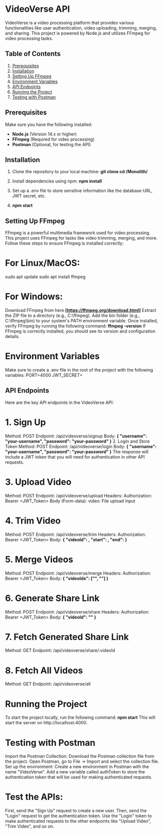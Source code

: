 # VideoVerse API

VideoVerse is a video processing platform that provides various functionalities like user authentication, video uploading, trimming, merging, and sharing. This project is powered by Node.js and utilizes FFmpeg for video processing tasks.

## Table of Contents

1. [Prerequisites](#prerequisites)
2. [Installation](#installation)
3. [Setting Up FFmpeg](#setting-up-ffmpeg)
4. [Environment Variables](#environment-variables)
5. [API Endpoints](#api-endpoints)
6. [Running the Project](#running-the-project)
7. [Testing with Postman](#testing-with-postman)

## Prerequisites

Make sure you have the following installed:

- **Node.js** (Version 14.x or higher)
- **FFmpeg** (Required for video processing)
- **Postman** (Optional, for testing the API)

## Installation

1. Clone the repository to your local machine:
   **git clone <repository-url>**
   **cd <project-directory>/Monolith/**
2. Install dependencies using npm:
      **npm install**
3. Set up a .env file to store sensitive information like the database URL, JWT secret, etc.

4. **npm start**

## Setting Up FFmpeg
FFmpeg is a powerful multimedia framework used for video processing. This project uses FFmpeg for tasks like video trimming, merging, and more. Follow these steps to ensure FFmpeg is installed correctly:

# For Linux/MacOS:
   sudo apt update
   sudo apt install ffmpeg
# For Windows:
   Download FFmpeg from here **[https://ffmpeg.org/download.html]**
   Extract the ZIP file to a directory (e.g., C:\ffmpeg).
   Add the bin folder (e.g., C:\ffmpeg\bin) to your system's PATH environment variable.
   Once installed, verify FFmpeg by running the following command:
   **ffmpeg -version**
   If FFmpeg is correctly installed, you should see its version and configuration details.

# Environment Variables
   Make sure to create a .env file in the root of the project with the following variables:
      PORT=4000
      JWT_SECRET=<Your JWT Secret>

## API Endpoints
   Here are the key API endpoints in the VideoVerse API:

# 1. Sign Up
Method: POST
Endpoint: /api/videoverse/signup
Body:
**{
  "username": "your-username",
  "password": "your-password"
}**
2. Login and Store Token
Method: POST
Endpoint: /api/videoverse/login
Body:
**{
  "username": "your-username",
  "password": "your-password"
}**
The response will include a JWT token that you will need for authentication in other API requests.

# 3. Upload Video
   Method: POST
   Endpoint: /api/videoverse/upload
   Headers: Authorization: Bearer <JWT_Token>
   Body (Form-data):
   video: File upload input
# 4. Trim Video
   Method: POST
   Endpoint: /api/videoverse/trim
   Headers:
   Authorization: Bearer <JWT_Token>
   Body:
   **{
     "videoId": <video-id>,
     "start": <start-time>,
     "end": <end-time>
   }**
# 5. Merge Videos
Method: POST
Endpoint: /api/videoverse/merge
Headers:
Authorization: Bearer <JWT_Token>
Body:
      **{
      "videoIds": ["<video-id-1>", "<video-id-2>"]
      }**
# 6. Generate Share Link
Method: POST
Endpoint: /api/videoverse/share
Headers:
Authorization: Bearer <JWT_Token>
Body:
**{
  "videoId": "<video-id>"
}**

# 7. Fetch Generated Share Link
Method: GET
Endpoint: /api/videoverse/share/:videoId

# 8. Fetch All Videos
Method: GET
Endpoint: /api/videoverse/all


# Running the Project
To start the project locally, run the following command:
**npm start**
This will start the server on http://localhost:4000.

# Testing with Postman
   Import the Postman Collection:
   Download the Postman collection file from the project.
   Open Postman, go to File -> Import and select the collection file.
   Set up the environment:
   Create a new environment in Postman with the name "VideoVerse".
   Add a new variable called authToken to store the authentication token that will be used for making authenticated requests.

# Test the APIs:
   First, send the "Sign Up" request to create a new user.
   Then, send the "Login" request to get the authentication token.
   Use the "Login" token to make authenticated requests to the other endpoints like "Upload Video", "Trim Video", and so on.

